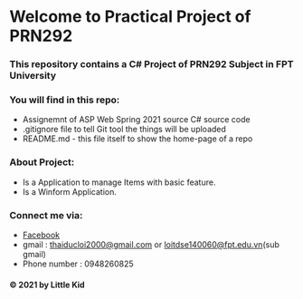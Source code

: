 # Welcome to Practical Project of PRN292 
### This repository contains a C# Project of PRN292 Subject in FPT University

### You will find in this repo:
* Assignemnt of ASP Web Spring 2021 source C# source code
* .gitignore file to tell Git tool the things will be uploaded
* README.md - this file itself to show the home-page of a repo
### About Project:
* Is a Application to manage Items with basic feature.
* Is a Winform Application. 

### Connect me via:
* [Facebook](https://www.facebook.com/loi.thaiduc.2000/)
* gmail : thaiducloi2000@gmail.com or loitdse140060@fpt.edu.vn(sub gmail)
* Phone number : 0948260825
#### © 2021 by Little Kid
